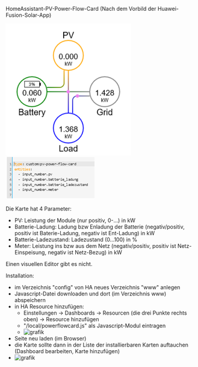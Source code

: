 HomeAssistant-PV-Power-Flow-Card
(Nach dem Vorbild der Huawei-Fusion-Solar-App)

![grafik](Bilder/Flow.PNG)
![grafik](Bilder/Params.PNG)

Die Karte hat 4 Parameter:
- PV: Leistung der Module (nur positiv, 0-...) in kW
- Batterie-Ladung: Ladung bzw Enladung der Batterie (negativ/positiv, positiv ist Baterie-Ladung, negativ ist Ent-Ladung) in kW
- Batterie-Ladezustand: Ladezustand (0...100) in %
- Meter: Leistung ins bzw aus dem Netz  (negativ/positiv, positiv ist Netz-Einspeisung, negativ ist Netz-Bezug) in kW

Einen visuellen Editor gibt es nicht.


Installation:
- im Verzeichnis "config" von HA neues Verzeichnis "www" anlegen
- Javascript-Datei downloaden und dort (im Verzeichnis www) abspeichern
- in HA Resource hinzufügen:
  - Einstellungen -> Dashboards -> Resourcen (die drei Punkte rechts oben) -> Resource hinzufügen
  - "/local/powerflowcard.js" als Javascript-Modul eintragen
  - ![grafik](https://github.com/Rawodo/HA-PV-Power-Flow-Card/assets/149597861/0c66908a-9446-4f64-af0f-7b74768d93af)
- Seite neu laden (im Browser)
- die Karte sollte dann in der Liste der installierbaren Karten auftauchen (Dashboard bearbeiten, Karte hinzufügen)
- ![grafik](https://github.com/Rawodo/HA-PV-Power-Flow-Card/assets/149597861/43c46454-d888-4ede-8773-50f281f85f3e)






